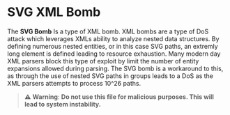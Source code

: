 # SVG XML Bomb
The **SVG Bomb** Is a type of XML bomb. XML bombs are a type of DoS attack which leverages XMLs ability to analyze nested data structures. By defining numerous nested entities, or in this case SVG paths, an extremly long element is defined leading to resource exhaustion. Many modern day XML parsers block this type of exploit by limit the number of entity expansions allowed during parsing. The SVG bomb is a workaround to this, as through the use of nested SVG paths in groups leads to a DoS as the XML parsers attempts to process 10^26 paths.
> ⚠️ **Warning**: **Do not use this file for malicious purposes. This will lead to system instability.**
